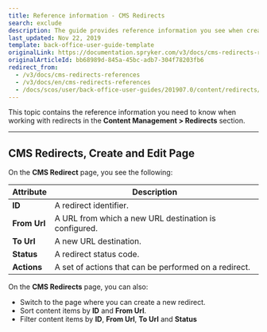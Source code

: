 ```yaml
---
title: Reference information - CMS Redirects
search: exclude
description: The guide provides reference information you see when creating and updating URL redirects in the Back Office.
last_updated: Nov 22, 2019
template: back-office-user-guide-template
originalLink: https://documentation.spryker.com/v3/docs/cms-redirects-references
originalArticleId: bb68989d-845a-45bc-adb7-304f78203fb6
redirect_from:
  - /v3/docs/cms-redirects-references
  - /v3/docs/en/cms-redirects-references
  - /docs/scos/user/back-office-user-guides/201907.0/content/redirects/references/cms-redirects-references.html
---
```


This topic contains the reference information you need to know when working with redirects in the **Content Management > Redirects** section.
***

## CMS Redirects, Create and Edit Page
On the **CMS Redirect** page, you see the following:

| Attribute | Description |
| --- | --- |
| **ID** | A redirect identifier. |
|**From Url**  | A URL from which a new URL destination is configured. |
| **To Url** | A new URL destination. |
| **Status** | A redirect status code. |
| **Actions** | A set of actions that can be performed on a redirect. |

On the **CMS Redirects** page, you can also:

* Switch to the page where you can create a new redirect.
* Sort content items by **ID** and **From Url**.
* Filter content items by **ID**, **From Url**, **To Url** and **Status**
